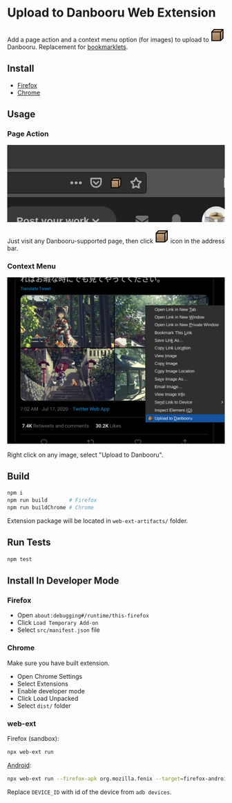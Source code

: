 # Upload to Danbooru Web Extension

Add a page action and a context menu option (for images) to upload to ![cardboard box](/danbooru.svg) Danbooru. Replacement for [bookmarklets](https://danbooru.donmai.us/static/bookmarklet).

## Install

* [Firefox](https://addons.mozilla.org/en-US/firefox/addon/upload-to-danbooru/)
* [Chrome](https://chrome.google.com/webstore/detail/upload-to-danbooru/faoifiojjmdkjpgkjpikkjdfocdjjpla)

## Usage

### Page Action

![Page action demo](/screenshots/page-action.png)

Just visit any Danbooru-supported page, then click ![cardboard box](/danbooru.svg) icon in the address bar.

### Context Menu

![Context menu demo](/screenshots/context-menu.png)

Right click on any image, select "Upload to Danbooru".

## Build

```sh
npm i
npm run build       # Firefox
npm run buildChrome # Chrome
```

Extension package will be located in `web-ext-artifacts/` folder.

## Run Tests

```sh
npm test
```

## Install In Developer Mode

### Firefox

* Open `about:debugging#/runtime/this-firefox`
* Click `Load Temporary Add-on`
* Select `src/manifest.json` file

### Chrome

Make sure you have built extension.

* Open Chrome Settings
* Select Extensions
* Enable developer mode
* Click Load Unpacked
* Select `dist/` folder

### web-ext

Firefox (sandbox):

```sh
npx web-ext run
```

[Android](https://extensionworkshop.com/documentation/develop/getting-started-with-web-ext/#testing-in-firefox-for-android):

```sh
npx web-ext run --firefox-apk org.mozilla.fenix --target=firefox-android --android-device=DEVICE_ID
```

Replace `DEVICE_ID` with id of the device from `adb devices`.
